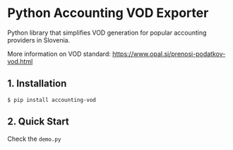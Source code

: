 # Python Accounting VOD Exporter

Python library that simplifies VOD generation for popular accounting providers in Slovenia. 

More information on VOD standard: https://www.opal.si/prenosi-podatkov-vod.html

## 1. Installation

    $ pip install accounting-vod
  
## 2. Quick Start

Check the `demo.py`